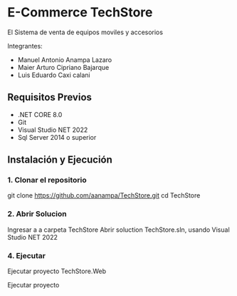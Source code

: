 # E-Commerce TechStore

El Sistema de venta de equipos moviles y accesorios

Integrantes:
- Manuel Antonio Anampa Lazaro
- Maier Arturo Cipriano Bajarque
- Luis Eduardo Caxi calani


## Requisitos Previos

- .NET CORE 8.0
- Git
- Visual Studio NET 2022
- Sql Server 2014 o superior

## Instalación y Ejecución

### 1. Clonar el repositorio
git clone https://github.com/aanampa/TechStore.git
cd TechStore

### 2. Abrir Solucion
Ingresar a a carpeta TechStore
Abrir soluction TechStore.sln, usando Visual Studio NET 2022

### 4. Ejecutar
Ejecutar proyecto TechStore.Web



Ejecutar proyecto
